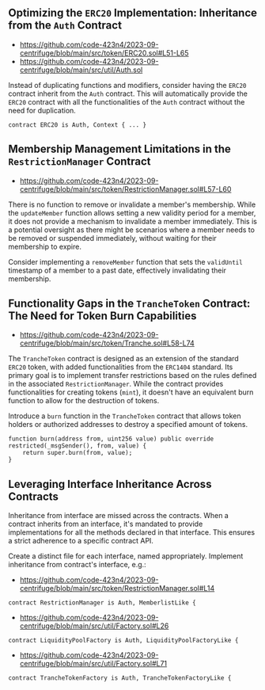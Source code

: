 ## Optimizing the `ERC20` Implementation: Inheritance from the `Auth` Contract

- https://github.com/code-423n4/2023-09-centrifuge/blob/main/src/token/ERC20.sol#L51-L65
- https://github.com/code-423n4/2023-09-centrifuge/blob/main/src/util/Auth.sol


Instead of duplicating functions and modifiers, consider having the `ERC20` contract inherit from the `Auth` contract. This will automatically provide the `ERC20` contract with all the functionalities of the `Auth` contract without the need for duplication.

```solidity
contract ERC20 is Auth, Context { ... }
```

## Membership Management Limitations in the `RestrictionManager` Contract

- https://github.com/code-423n4/2023-09-centrifuge/blob/main/src/token/RestrictionManager.sol#L57-L60

There is no function to remove or invalidate a member's membership. While the `updateMember` function allows setting a new validity period for a member, it does not provide a mechanism to invalidate a member immediately. This is a potential oversight as there might be scenarios where a member needs to be removed or suspended immediately, without waiting for their membership to expire.

Consider implementing a `removeMember` function that sets the `validUntil` timestamp of a member to a past date, effectively invalidating their membership. 


## Functionality Gaps in the `TrancheToken` Contract: The Need for Token Burn Capabilities

- https://github.com/code-423n4/2023-09-centrifuge/blob/main/src/token/Tranche.sol#L58-L74

The `TrancheToken` contract is designed as an extension of the standard `ERC20` token, with added functionalities from the `ERC1404` standard. Its primary goal is to implement transfer restrictions based on the rules defined in the associated `RestrictionManager`. While the contract provides functionalities for creating tokens (`mint`), it doesn't have an equivalent burn function to allow for the destruction of tokens.

Introduce a `burn` function in the `TrancheToken` contract that allows token holders or authorized addresses to destroy a specified amount of tokens. 
```solidity
function burn(address from, uint256 value) public override restricted(_msgSender(), from, value) {
    return super.burn(from, value);
}
```

## Leveraging Interface Inheritance Across Contracts

Inheritance from interface are missed across the contracts. When a contract inherits from an interface, it's mandated to provide implementations for all the methods declared in that interface. This ensures a strict adherence to a specific contract API. 

Create a distinct file for each interface, named appropriately. Implement inheritance from contract's interface, e.g.:

- https://github.com/code-423n4/2023-09-centrifuge/blob/main/src/token/RestrictionManager.sol#L14
```solidity
contract RestrictionManager is Auth, MemberlistLike {
```

- https://github.com/code-423n4/2023-09-centrifuge/blob/main/src/util/Factory.sol#L26
```solidity
contract LiquidityPoolFactory is Auth, LiquidityPoolFactoryLike {
```

- https://github.com/code-423n4/2023-09-centrifuge/blob/main/src/util/Factory.sol#L71
```solidity
contract TrancheTokenFactory is Auth, TrancheTokenFactoryLike {
```